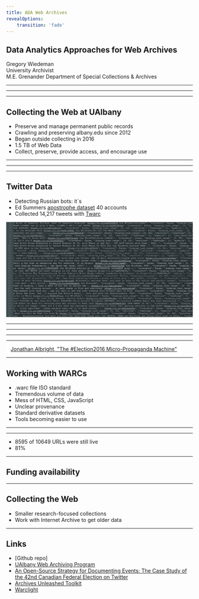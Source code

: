 ```yaml
---
title: ADA Web Archives
revealOptions:
    transition: 'fade'
---
```


## Data Analytics Approaches for Web Archives

Gregory Wiedeman<br/>
University Archivist<br/>
M.E. Grenander Department of Special Collections & Archives

---

<!-- .slide: data-background="img/stacks.jpg" -->

---

<!-- .slide: data-background="img-iipc/undergradBulletin.png" -->

---

## Collecting the Web at UAlbany

* Preserve and manage permanent public records
* Crawling and preserving albany.edu since 2012
* Began outside collecting in 2016
* 1.5 TB of Web Data
* Collect, preserve, provide access, and encourage use

---

<!-- .slide: data-background="img/uaWebArchives.png" -->

---

<!-- .slide: data-background="img/docnow.png" -->

---

## Twitter Data

* Detecting Russian bots: it`s
* Ed Summers [apostrophe dataset](https://github.com/edsu/apostrophe) 40 accounts
* Collected 14,217 tweets with [Twarc](https://github.com/DocNow/twarc)

<img src="img/botTweets.png"/>

---

<!-- .slide: data-background="img/botLang.png" -->

---

<!-- .slide: data-background="img/botClouds.jpg" -->

---

<!-- .slide: data-background="img/ny19.png" -->

---

<!-- .slide: data-background="https://cdn-images-1.medium.com/max/2000/1*E0WUcF2AdNDoeflM_iCkGg.jpeg" -->


<a href="https://medium.com/@d1gi/the-election2016-micro-propaganda-machine-383449cc1fba" style="background-color:white; padding: 10px;white-space: nowrap;border: 2px solid rgba(255, 255, 255, .6);background-clip: padding-box;">Jonathan Albright, "The #Election2016 Micro-Propaganda Machine"</a>

---

## Working with WARCs

* .warc file ISO standard
* Tremendous volume of data
* Mess of HTML, CSS, JavaScript
* Unclear provenance
* Standard derivative datasets <!-- .element: class="fragment" data-fragment-index="1" -->
* Tools becoming easier to use <!-- .element: class="fragment" data-fragment-index="1" -->

---

<!-- .slide: data-background="img/aut.png" -->

---

* 8595 of 10649 URLs were still live
* 81%

---

## Funding availability 

---

## Collecting the Web

* Smaller research-focused collections
* Work with Internet Archive to get older data

---

## Links

* [Github repo]
* [UAlbany Web Archiving Program](http://library.albany.edu/archive/webarchives)
* [An Open-Source Strategy for Documenting Events: The Case Study of the 42nd Canadian Federal Election on Twitter](http://journal.code4lib.org/articles/11358)
* [Archives Unleashed Toolkit](https://github.com/archivesunleashed/aut)
* [Warclight](https://github.com/archivesunleashed/warclight)